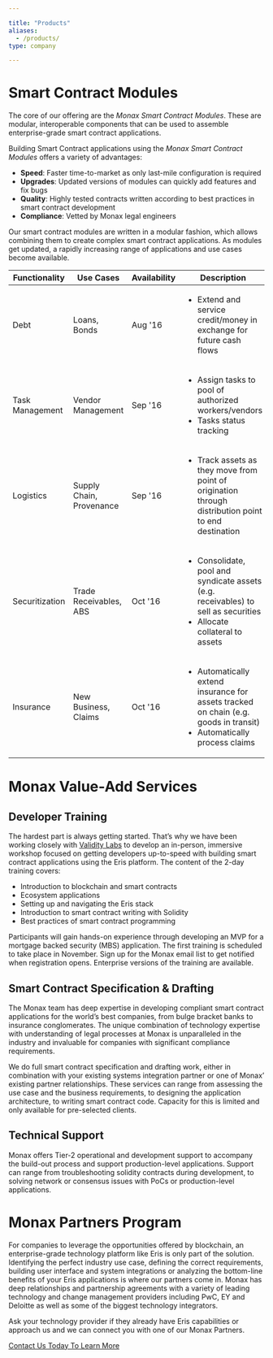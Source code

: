 ```yaml
---

title: "Products"
aliases:
  - /products/
type: company

---
```

# Smart Contract Modules

The core of our offering are the *Monax Smart Contract Modules*. These are modular, interoperable components that can be used to assemble enterprise-grade smart contract applications.

Building Smart Contract applications using the *Monax Smart Contract Modules* offers a variety of advantages:
* __Speed__: Faster time-to-market as only last-mile configuration is required
* __Upgrades__: Updated versions of modules can quickly add features and fix bugs
* __Quality__: Highly tested contracts written according to best practices in smart contract development
* __Compliance__: Vetted by Monax legal engineers

Our smart contract modules are written in a modular fashion, which allows combining them to create complex smart contract applications. As modules get updated, a rapidly increasing range of applications and use cases become available.


|Functionality    |Use Cases        |Availability     |Description      |
|---------------  |---------------  |---------------  |---------------  |
|Debt             |Loans, Bonds     |Aug '16        | <ul><li>Extend and service credit/money in exchange for future cash flows</li></ul> |
|Task Management  |Vendor Management  |Sep '16    |<ul><li>Assign tasks to pool of authorized workers/vendors</li><li>Tasks status tracking</li></ul>|
|Logistics        |Supply Chain, Provenance |Sep '16  |<ul><li>Track assets as they move from point of origination through distribution point to end destination</li></ul>|
|Securitization   |Trade Receivables, ABS |Oct '16  |<ul><li>Consolidate, pool and syndicate assets (e.g. receivables) to sell as securities</li><li>Allocate collateral to assets</li></ul>|
|Insurance        |New Business, Claims |Oct '16  |<ul><li>Automatically extend insurance for assets tracked on chain (e.g. goods in transit)</li><li>Automatically process claims</li></ul>|

# Monax Value-Add Services
## Developer Training
The hardest part is always getting started. That’s why we have been working closely with [Validity Labs](https://validitylabs.org/) to develop an in-person, immersive workshop focused on getting developers up-to-speed with building smart contract applications using the Eris platform. The content of the 2-day training covers:

* Introduction to blockchain and smart contracts
* Ecosystem applications
* Setting up and navigating the Eris stack
* Introduction to smart contract writing with Solidity
* Best practices of smart contract programming

Participants will gain hands-on experience through developing an MVP for a mortgage backed security (MBS) application. The first training is scheduled to take place in November. Sign up for the Monax email list to get notified when registration opens. Enterprise versions of the training are available.

## Smart Contract Specification & Drafting
The Monax team has deep expertise in developing compliant smart contract applications for the world’s best companies, from bulge bracket banks to insurance conglomerates. The unique combination of technology expertise with understanding of legal processes at Monax is unparalleled in the industry and invaluable for companies with significant compliance requirements.

We do full smart contract specification and drafting work, either in combination with your existing systems integration partner or one of Monax’ existing partner relationships. These services can range from assessing the use case and the business requirements, to designing the application architecture, to writing smart contract code. Capacity for this is limited and only available for pre-selected clients.

## Technical Support
Monax offers Tier-2 operational and development support to accompany the build-out process and support production-level applications. Support can range from troubleshooting solidity contracts during development, to solving network or consensus issues with PoCs or production-level applications.

# Monax Partners Program
For companies to leverage the opportunities offered by blockchain, an enterprise-grade technology platform like Eris is only part of the solution. Identifying the perfect industry use case, defining the correct requirements, building user interface and system integrations or analyzing the bottom-line benefits of your Eris applications is where our partners come in. Monax has deep relationships and partnership agreements with a variety of leading technology and change management providers including PwC, EY and Deloitte as well as some of the biggest technology integrators.

Ask your technology provider if they already have Eris capabilities or approach us and we can connect you with one of our Monax Partners.

<a class="action-big" href="mailto:contact@erisindustries.com">Contact Us Today To Learn More</a>

